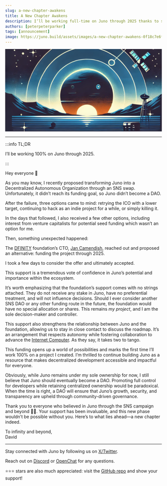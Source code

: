 ```yaml
---
slug: a-new-chapter-awakens
title: A New Chapter Awakens
description: I’ll be working full-time on Juno through 2025 thanks to support from the DFINITY foundation.
authors: [peterpeterparker]
tags: [announcement]
image: https://juno.build/assets/images/a-new-chapter-awakens-0f18c7e6f98c4140606bd21789838ad2.png
---
```


![A Futuristic cosmic scene with satellites orbiting a distant planet at sunrise, symbolizing renewal and progress in a minimalist space setting](./a-new-chapter-awakens.png)

---

:::info TL;DR

I’ll be working 100% on Juno through 2025.

:::

Hey everyone 👋

As you may know, I recently proposed transforming Juno into a Decentralized Autonomous Organization through an SNS swap. Unfortunately, it didn’t reach its funding goal, so Juno didn’t become a DAO.

After the failure, three options came to mind: retrying the ICO with a lower target, continuing to hack as an indie project for a while, or simply killing it.

In the days that followed, I also received a few other options, including interest from venture capitalists for potential seed funding which wasn’t an option for me.

Then, something unexpected happened:

The [DFINITY](https://dfinity.org/) foundation’s CTO, [Jan Camendish](https://x.com/JanCamenisch), reached out and proposed an alternative: funding the project through 2025.

I took a few days to consider the offer and ultimately accepted.

This support is a tremendous vote of confidence in Juno’s potential and importance within the ecosystem.

It’s worth emphasizing that the foundation’s support comes with no strings attached. They do not receive any stake in Juno, have no preferential treatment, and will not influence decisions. Should I ever consider another SNS DAO or any other funding route in the future, the foundation would have no special allocation or shares. This remains _my project_, and I am the sole decision-maker and controller.

This support also strengthens the relationship between Juno and the foundation, allowing us to stay in close contact to discuss the roadmap. It’s an arrangement that respects autonomy while fostering collaboration to advance the [Internet Computer](https://internetcomputer.org/). As they say, it takes two to tango.

This funding opens up a world of possibilities and marks the first time I’ll work 100% on a project I created. I’m thrilled to continue building Juno as a resource that makes decentralized development accessible and impactful for everyone.

Obviously, while Juno remains under my sole ownership for now, I still believe that Juno should eventually become a DAO. Promoting full control for developers while retaining centralized ownership would be paradoxical. When the time is right, a DAO will ensure that Juno’s growth, security, and transparency are upheld through community-driven governance.

Thank you to everyone who believed in Juno through the SNS campaign and beyond 🙏💙. Your support has been invaluable, and this new phase wouldn’t be possible without you. Here’s to what lies ahead—a new chapter indeed.

To infinity and beyond,
<br/>David

---

Stay connected with Juno by following us on [X/Twitter](https://twitter.com/junobuild).

Reach out on [Discord](https://discord.gg/wHZ57Z2RAG) or [OpenChat](https://oc.app/community/vxgpi-nqaaa-aaaar-ar4lq-cai/?ref=xanzv-uaaaa-aaaaf-aneba-cai) for any questions.

⭐️⭐️⭐️ stars are also much appreciated: visit the [GitHub repo](https://github.com/junobuild/juno) and show your support!
